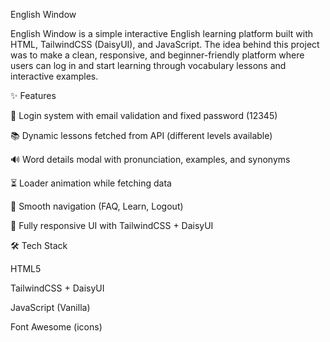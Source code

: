 English Window

English Window is a simple interactive English learning platform built with HTML, TailwindCSS (DaisyUI), and JavaScript.
The idea behind this project was to make a clean, responsive, and beginner-friendly platform where users can log in and start learning through vocabulary lessons and interactive examples.

✨ Features

🔑 Login system with email validation and fixed password (12345)

📚 Dynamic lessons fetched from API (different levels available)

🔊 Word details modal with pronunciation, examples, and synonyms

⏳ Loader animation while fetching data

🧭 Smooth navigation (FAQ, Learn, Logout)

📱 Fully responsive UI with TailwindCSS + DaisyUI

🛠️ Tech Stack

HTML5

TailwindCSS + DaisyUI

JavaScript (Vanilla)

Font Awesome (icons)
